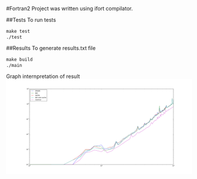 #Fortran2
Project was written using ifort compilator.

##Tests
To run tests
```
make test
./test
```
##Results
To generate results.txt file
```
make build
./main
```
Graph internpretation of result
![Result](./tests.png)

